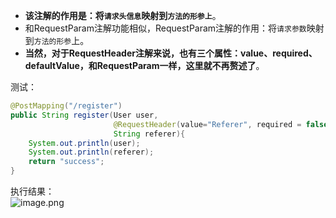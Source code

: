  
* **该注解的作用是：将`请求头信息`映射到`方法的形参上`**。
* 和RequestParam注解功能相似，RequestParam注解的作用：将`请求参数`映射到`方法的形参`上。
* **当然，对于RequestHeader注解来说，也有三个属性：value、required、defaultValue，和RequestParam一样，这里就不再赘述了**。

测试：
```java
@PostMapping("/register")
public String register(User user, 
                       @RequestHeader(value="Referer", required = false, defaultValue = "") 
                       String referer){
    System.out.println(user);
    System.out.println(referer);
    return "success";
}
```

执行结果：  
![image.png](https://cdn.nlark.com/yuque/0/2024/png/21376908/1710472685320-fa79ddc4-04e0-4f8e-b97e-56f3f28ee60f.png#averageHue=%23f9f3f1&clientId=u9c5ec896-edd3-4&from=paste&height=100&id=u968684d7&originHeight=100&originWidth=1131&originalType=binary&ratio=1&rotation=0&showTitle=false&size=21660&status=done&style=shadow&taskId=uabce8eab-3132-4c53-bf57-fed7ab1cb6b&title=&width=1131)


